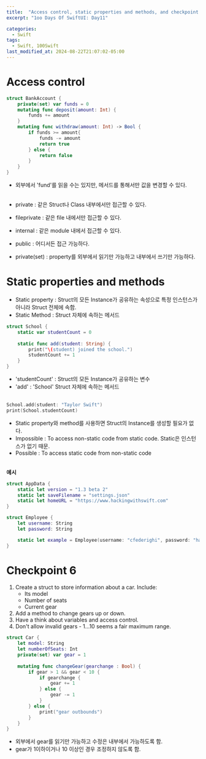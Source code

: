 ```yaml
---
title:  "Access control, static properties and methods, and checkpoint 6"
excerpt: "1oo Days Of SwiftUI: Day11"

categories:
  - Swift
tags:
  - Swift, 100Swift
last_modified_at: 2024-08-22T21:07:02-05:00
---
```


# Access control

```swift
struct BankAccount {
    private(set) var funds = 0
    mutating func deposit(amount: Int) {
        funds += amount
    }
    mutating func withdraw(amount: Int) -> Bool {
        if funds >= amount{
            funds -= amount
            return true
        } else {
            return false
        }
    }
}
```
- 외부에서 'fund'를 읽을 수는 있지만, 메서드를 통해서만 값을 변경할 수 있다.
<br><br>

- private : 같은 Struct나 Class 내부에서만 접근할 수 있다.
- fileprivate : 같은 file 내에서만 접근할 수 있다.
- internal :  같은 module 내에서 접근할 수 있다.
- public : 어디서든 접근 가능하다.
- private(set) : property를 외부에서 읽기만 가능하고 내부에서 쓰기만 가능하다.

# Static properties and methods
- Static property : Struct의 모든 Instance가 공유하는 속성으로 특정 인스턴스가 아니라 Struct 전체에 속함.
- Static Method : Struct 자체에 속하는 메서드

```swift
struct School {
    static var studentCount = 0
    
    static func add(student: String) {
        print("\(student) joined the school.")
        studentCount += 1
    }
}
```
- 'studentCount' : Struct의 모든 Instance가 공유하는 변수
- 'add' : 'School' Struct 자체에 속하는 메서드<br><br>

```swift
School.add(student: "Taylor Swift")
print(School.studentCount)
```
- Static property와 method를 사용하면 Struct의 Instance를 생성할 필요가 없다.
- Impossible : To access non-static code from static code. Static은 인스턴스가 없기 때문.
- Possible : To access static code from non-static code<br><br>

**예시**

```swift
struct AppData {
    static let version = "1.3 beta 2"
    static let saveFilename = "settings.json"
    static let homeURL = "https://www.hackingwithswift.com"
}
```
```swift
struct Employee {
    let username: String
    let password: String

    static let example = Employee(username: "cfederighi", password: "hairforceone")
}
```

# Checkpoint 6
1. Create a struct to store information about a car. Include:
    - Its model
    - Number of seats
    - Current gear
2. Add a method to change gears up or down.
3. Have a think about variables and access control.
4. Don't allow invalid gears - 1...10 seems a fair maximum range.

```swift
struct Car {
    let model: String
    let numberOfSeats: Int
    private(set) var gear = 1
    
    mutating func changeGear(gearchange : Bool) {
        if gear > 1 && gear < 10 {
            if gearchange {
                gear += 1
            } else {
                gear -= 1
            }
        } else {
            print("gear outbounds")
        }
    }
}
```
- 외부에서 gear를 읽기만 가능하고 수정은 내부에서 가능하도록 함.
- gear가 1이하이거나 10 이상인 경우 조정하지 않도록 함.
